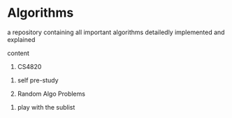 # Algorithms

a repository containing all important algorithms detailedly implemented and explained

content

1. CS4820
1) self pre-study

2. Random Algo Problems
1) play with the sublist
